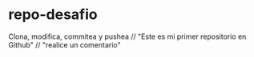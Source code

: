 # repo-desafio
Clona, modifica, commitea y pushea
// "Este es mi primer repositorio en Github"
// "realice un comentario"
